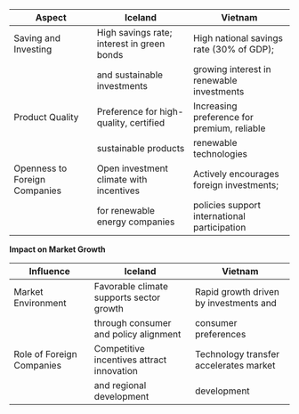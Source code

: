
| Aspect                        | Iceland                                    | Vietnam                                    |
|-------------------------------|--------------------------------------------|-------------------------------------------|
| Saving and Investing          | High savings rate; interest in green bonds | High national savings rate (30% of GDP);  |
|                               | and sustainable investments                | growing interest in renewable investments |
| Product Quality               | Preference for high-quality, certified     | Increasing preference for premium, reliable|
|                               | sustainable products                       | renewable technologies                    |
| Openness to Foreign Companies | Open investment climate with incentives    | Actively encourages foreign investments;  |
|                               | for renewable energy companies             | policies support international participation|

**Impact on Market Growth**

| Influence                     | Iceland                                    | Vietnam                                    |
|-------------------------------|--------------------------------------------|-------------------------------------------|
| Market Environment            | Favorable climate supports sector growth  | Rapid growth driven by investments and    |
|                               | through consumer and policy alignment     | consumer preferences                      |
| Role of Foreign Companies     | Competitive incentives attract innovation  | Technology transfer accelerates market    |
|                               | and regional development                  | development                               |
